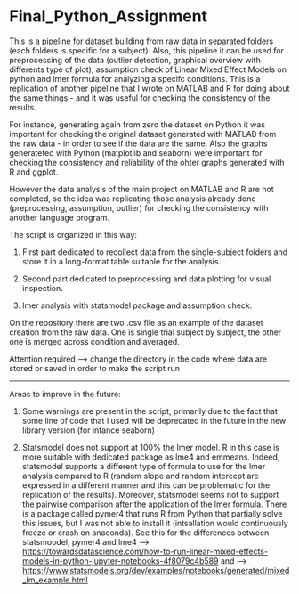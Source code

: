 # Final_Python_Assignment

This is a pipeline for dataset building from raw data in separated folders (each folders is specific for a subject). Also, this pipeline it can be used for preprocessing of the data
(outlier detection, graphical overview with differents type of plot), assumption check of Linear Mixed Effect Models on python and lmer formula for analyzing a specifc conditions.
This is a replication of another pipeline that I wrote on MATLAB and R for doing about the same things - and it was useful for checking the consistency of the results.

For instance, generating again from zero the dataset on Python it was important for checking the original dataset generated with MATLAB from the raw data - in order to see 
if the data are the same. Also the graphs generateted with Python (matplotlib and seaborn) were important for checking the consistency and reliability of the 
ohter graphs generated with R and ggplot.

However the data analysis of the main project on MATLAB and R are not completed, so the idea was replicating those analysis already done (preprocessing, assumption, outlier) 
for checking the consistency with another language program.


The script is organized in this way:

1) First part dedicated to recollect data from the single-subject folders and store it in a long-format table suitable for the analysis. 

2) Second part dedicated to preprocessing and data plotting for visual inspection.

3) lmer analysis with statsmodel package and assumption check.

On the repository there are two .csv file as an example of the dataset creation from the raw data. One is single trial subject by subject, the other one
is merged across condition and averaged.

Attention required --> change the directory in the code where data are stored or saved in order to make the script run
__________

Areas to improve in the future:

1) Some warnings are present in the script, primarily due to the fact that some line of code that I used will be deprecated in the future in the new library version (for intance seaborn)

2) Statsmodel does not support at 100% the lmer model. R in this case is more suitable with dedicated package as lme4 and emmeans. Indeed, statsmodel supports a different type of
	formula to use for the lmer analysis compared to R (random slope and random intercept are expressed in a different manner and this can be problematic for the replication
	of the results). Moreover, statsmodel seems not to support the pairwise comparison after the application of the lmer formula. 
	There is a package called pymer4 that runs R from Python that partially solve this issues, but I was not able to install it (intsallation would continuously freeze or crash on 
	anaconda). See this for the differences between statsmoodel, pymer4 and lme4 --> https://towardsdatascience.com/how-to-run-linear-mixed-effects-models-in-python-jupyter-notebooks-4f8079c4b589
	and --> https://www.statsmodels.org/dev/examples/notebooks/generated/mixed_lm_example.html


